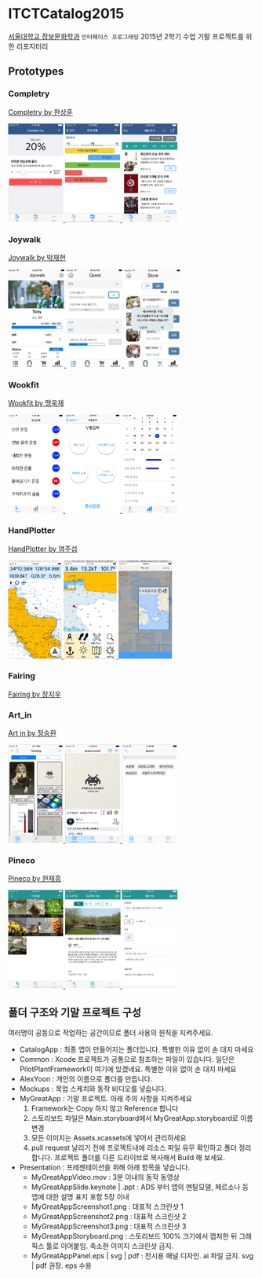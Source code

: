 # ITCTCatalog2015
[서울대학교 정보문화학과](http://itct.snu.ac.kr) `인터페이스 프로그래밍` 2015년 2학기 수업 기말 프로젝트를 위한 리포지터리

## Prototypes

### Completry
<a href = "./SanghoonHan/README.md">
Completry by 한상훈

<img src="https://raw.githubusercontent.com/CodersHigh/ITCTCatalog2015/master/SanghoonHan/Presentaion/CompletryScreenshot1.png" alt="Completry Screenshot" height="200" > <img src="https://raw.githubusercontent.com/CodersHigh/ITCTCatalog2015/master/SanghoonHan/Presentaion/CompletryScreenshot2.png" alt="Completry Screenshot" height="200" > <img src="https://raw.githubusercontent.com/CodersHigh/ITCTCatalog2015/master/SanghoonHan/Presentaion/CompletryScreenshot3.png" alt="Completry Screenshot" height="200" ></a>


### Joywalk
<a href = "./Jaehyeon/README.md">
Joywalk by 박재현

<img src="https://raw.githubusercontent.com/CodersHigh/ITCTCatalog2015/master/Jaehyeon/presentation/joywalk1.jpg" alt="Joywalk Screenshot" height="200" > <img src="https://raw.githubusercontent.com/CodersHigh/ITCTCatalog2015/master/Jaehyeon/presentation/joywalk2.jpg" alt="Joywalk Screenshot" height="200" > <img src="https://raw.githubusercontent.com/CodersHigh/ITCTCatalog2015/master/Jaehyeon/presentation/joywalk3.jpg" alt="Joywalk Screenshot" height="200" ></a>

### Wookfit


<a href = "./Wookjae%20Maeng/README.md">

Wookfit by 맹욱재

<img src="https://raw.githubusercontent.com/CodersHigh/ITCTCatalog2015/master/Wookjae%20Maeng/Presentation/WoofitScreenshot1.png" alt="Wookfit Screenshot" height="200"> <img src="https://raw.githubusercontent.com/CodersHigh/ITCTCatalog2015/master/Wookjae%20Maeng/Presentation/WoofitScreenshot2.png" alt="Wookfit Screenshot" height="200"> <img src="https://raw.githubusercontent.com/CodersHigh/ITCTCatalog2015/master/Wookjae%20Maeng/Presentation/WoofitScreenshot3.png" alt="Wookfit Screenshot" height="200" ></a>


### HandPlotter
<a href = "./JuSeopYeom/README.md">
HandPlotter by 염주섭

<img src="https://raw.githubusercontent.com/CodersHigh/ITCTCatalog2015/master/JuSeopYeom/Presentation/HandPlotterScreenshot1.png" alt="HandPlotter Screenshot" height="200"> <img src="https://raw.githubusercontent.com/CodersHigh/ITCTCatalog2015/master/JuSeopYeom/Presentation/HandPlotterScreenshot2.png" alt="HandPlotter Screenshot" height="200"> <img src="https://raw.githubusercontent.com/CodersHigh/ITCTCatalog2015/master/JuSeopYeom/Presentation/HandPlotterScreenshot3.png" alt="HandPlotter Screenshot" height="200" ></a>

### Fairing
<a href = "./JangJiwoo/README.md">
Fairing by 장지우
</a>

### Art_in
<a href = "./Snowcat(SeungHwan)Jung/README.md">
Art in by 정승환

<img src="https://raw.githubusercontent.com/CodersHigh/ITCTCatalog2015/master/Snowcat(SeungHwan)Jung/Presentation/Art_In%20Screenshot1.png" alt="Artin Screenshot" height="200"> <img src="https://raw.githubusercontent.com/CodersHigh/ITCTCatalog2015/master/Snowcat(SeungHwan)Jung/Presentation/Art_In%20Screenshot2.png" alt="Artin Screenshot" height="200"> <img src="https://raw.githubusercontent.com/CodersHigh/ITCTCatalog2015/master/Snowcat(SeungHwan)Jung/Presentation/Art_In%20Screenshot3.png" alt="Artin Screenshot" height="200"></a>

### Pineco
<a href = "./JaeHeung/README.md">
Pineco by 한재흥

<img src="https://raw.githubusercontent.com/CodersHigh/ITCTCatalog2015/master/JaeHeung/Presentation/PinecoScreenshot1.png" alt="Pineco Screenshot" height="200"> <img src="https://raw.githubusercontent.com/CodersHigh/ITCTCatalog2015/master/JaeHeung/Presentation/PinecoScreenshot2.png" alt="Pineco Screenshot" height="200"> <img src="https://raw.githubusercontent.com/CodersHigh/ITCTCatalog2015/master/JaeHeung/Presentation/PinecoScreenshot3.png" alt="Pineco Screenshot" height="200"></a>

## 폴더 구조와 기말 프로젝트 구성
여러명이 공동으로 작업하는 공간이므로 폴더 사용의 원칙을 지켜주세요.

 * CatalogApp : 최종 앱이 만들어지는 폴더입니다. 특별한 이유 없이 손 대지 마세요
 * Common : Xcode 프로젝트가 공통으로 참조하는 파일이 있습니다. 일단은 PilotPlantFramework이 여기에 있겠네요. 특별한 이유 없이 손 대지 마세요
 * AlexYoon : 개인의 이름으로 폴더를 만듭니다.
  * Mockups : 목업 스케치와 동작 비디오를 넣습니다.
  * MyGreatApp : 기말 프로젝트. 아래 주의 사항을 지켜주세요
      1. Framework는 Copy 하지 않고 Reference 합니다
      2. 스토리보드 파일은 Main.storyboard에서 MyGreatApp.storyboard로 이름 변경
      3. 모든 이미지는 Assets.xcassets에 넣어서 관리하세요
      4. pull request 날리기 전에 프로젝트내에 리소스 파일 유무 확인하고 폴더 정리합니다. 프로젝트 폴더를 다른 드라이브로 복사해서 Build 해 보세요.
  * Presentation : 프레젠테이션을 위해 아래 항목을 넣습니다.
    * MyGreatAppVideo.mov : 3분 이내의 동작 동영상
    * MyGreatAppSlide.keynote | .ppt : ADS 부터 앱의 멘탈모델, 페르소나 등 앱에 대한 설명 표지 포함 5장 이내
    * MyGreatAppScreenshot1.png : 대표적 스크린샷 1
    * MyGreatAppScreenshot2.png : 대표적 스크린샷 2
    * MyGreatAppScreenshot3.png : 대표적 스크린샷 3
    * MyGreatAppStoryboard.png : 스토리보드 100% 크기에서 캡처한 뒤 그래픽스 툴로 이어붙임. 축소한 이미지 스크린샷 금지.
    * MyGreatAppPanel.eps | svg | pdf : 전시용 패널 디자인. ai 파일 금지. svg | pdf 권장. eps 수용
